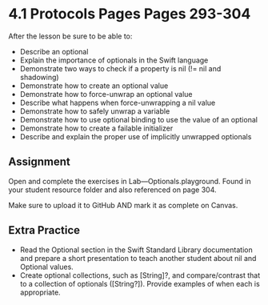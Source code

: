 # 4.1 Protocols Pages Pages 293-304 #

After the lesson be sure to be able to:
- Describe an optional
- Explain the importance of optionals in the Swift language
- Demonstrate two ways to check if a property is nil (!= nil and shadowing)
- Demonstrate how to create an optional value
- Demonstrate how to force-unwrap an optional value
- Describe what happens when force-unwrapping a nil value
- Demonstrate how to safely unwrap a variable
- Demonstrate how to use optional binding to use the value of an optional
- Demonstrate how to create a failable initializer
- Describe and explain the proper use of implicitly unwrapped optionals

## Assignment ##

Open and complete the exercises in Lab—Optionals.playground. Found in your student resource folder and also referenced on page 304.

Make sure to upload it to GitHub AND mark it as complete on Canvas.

## Extra Practice ##

- Read the Optional section in the Swift Standard Library documentation and prepare a short presentation to teach another student about nil and Optional values.
- Create optional collections, such as [String]?, and compare/contrast that to a collection of optionals ([String?]). Provide examples of when each is appropriate.
